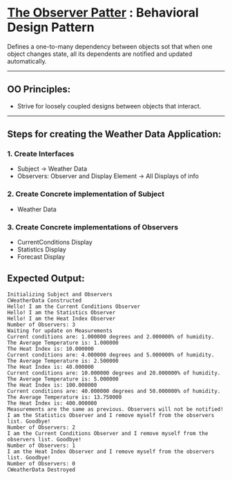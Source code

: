 # [The Observer Patter](https://refactoring.guru/design-patterns/observer) : Behavioral Design Pattern
Defines a one-to-many dependency between objects sot that when one object changes state, all its dependents are notified and updated automatically.

---
## OO Principles:
- Strive for loosely coupled designs between objects that interact.
---
## Steps for creating the Weather Data Application:
### 1. Create Interfaces
- Subject -> Weather Data
- Observers: Observer and Display Element -> All Displays of info
### 2. Create Concrete implementation of Subject
- Weather Data
### 3. Create Concrete implementations of Observers
- CurrentConditions Display
- Statistics Display
- Forecast Display

## Expected Output:
```
Initializing Subject and Observers
CWeatherData Constructed
Hello! I am the Current Conditions Observer
Hello! I am the Statistics Observer
Hello! I am the Heat Index Observer
Number of Observers: 3
Waiting for update on Measurements
Current conditions are: 1.000000 degrees and 2.000000% of humidity.
The Average Temperature is: 1.000000
The Heat Index is: 10.000000
Current conditions are: 4.000000 degrees and 5.000000% of humidity.
The Average Temperature is: 2.500000
The Heat Index is: 40.000000
Current conditions are: 10.000000 degrees and 20.000000% of humidity.
The Average Temperature is: 5.000000
The Heat Index is: 100.000000
Current conditions are: 40.000000 degrees and 50.000000% of humidity.
The Average Temperature is: 13.750000
The Heat Index is: 400.000000
Measurements are the same as previous. Observers will not be notified!
I am the Statistics Observer and I remove myself from the observers list. Goodbye!
Number of Observers: 2
I am the Current Conditions Observer and I remove myself from the observers list. Goodbye!
Number of Observers: 1
I am the Heat Index Observer and I remove myself from the observers list. Goodbye!
Number of Observers: 0
CWeatherData Destroyed
```
